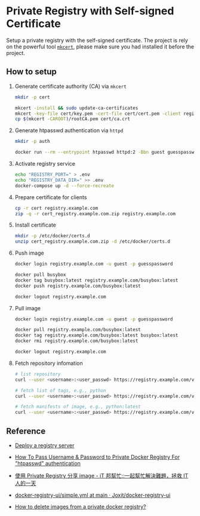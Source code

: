 # Private Registry with Self-signed Certificate

Setup a private registry with the self-signed certificate. The project is rely on the powerful tool [`mkcert`](https://github.com/FiloSottile/mkcert), please make sure you had installed it before the project.

## How to setup
1. Generate certificate authority (CA) via `mkcert`

    ```bash
    mkdir -p cert

    mkcert -install && sudo update-ca-certificates
    mkcert -key-file cert/key.pem -cert-file cert/cert.pem -client registry.example.com
    cp $(mkcert -CAROOT)/rootCA.pem cert/ca.crt
    ```

2. Generate htpasswd authentication via `httpd`

    ```bash
    mkdir -p auth

    docker run --rm --entrypoint htpasswd httpd:2 -Bbn guest guesspassword > auth/htpasswd
    ```

3. Activate registry service

    ```bash
    echo "REGISTRY_PORT=" > .env
    echo "REGISTRY_DATA_DIR=" >> .env
    docker-compose up -d --force-recreate
    ```

4. Prepare certificate for clients

    ```bash
    cp -r cert registry.example.com
    zip -q -r cert_registry.example.com.zip registry.example.com
    ```

5. Install certificate

    ```bash
    mkdir -p /etc/docker/certs.d
    unzip cert_registry.example.com.zip -d /etc/docker/certs.d
    ```

6. Push image

    ```bash
    docker login registry.example.com -u guest -p guesspassword

    docker pull busybox
    docker tag busybox:latest registry.example.com/busybox:latest
    docker push registry.example.com/busybox:latest

    docker logout registry.example.com
    ```

7. Pull image

    ```bash
    docker login registry.example.com -u guest -p guesspassword

    docker pull registry.example.com/busybox:latest
    docker tag registry.example.com/busybox:latest busybox:latest
    docker rmi registry.example.com/busybox:latest

    docker logout registry.example.com
    ```

8. Fetch repository infomation

    ```bash
    # list repository
    curl --user <username>:<user_passwd> https://registry.example.com/v2/_catalog

    # fetch list of tags, e.g., python
    curl --user <username>:<user_passwd> https://registry.example.com/v2/python/tags/list

    # fetch manifests of image, e.g., python:latest
    curl --user <username>:<user_passwd> https://registry.example.com/v2/python/manifests/latest
    ```

## Reference
- [Deploy a registry server](https://docs.docker.com/registry/deploying/)

- [How To Pass Username & Password to Private Docker Registry For "htpasswd" authentication](https://stackoverflow.com/questions/56522039/how-to-pass-username-password-to-private-docker-registry-for-htpasswd-authen)

- [使用 Private Registry 分享 image - iT 邦幫忙::一起幫忙解決難題，拯救 IT 人的一天](https://ithelp.ithome.com.tw/articles/10248854)

- [docker-registry-ui/simple.yml at main · Joxit/docker-registry-ui](https://github.com/Joxit/docker-registry-ui/blob/main/examples/ui-as-standalone/registry-config/simple.yml)

- [How to delete images from a private docker registry?](https://stackoverflow.com/questions/25436742/how-to-delete-images-from-a-private-docker-registry)
